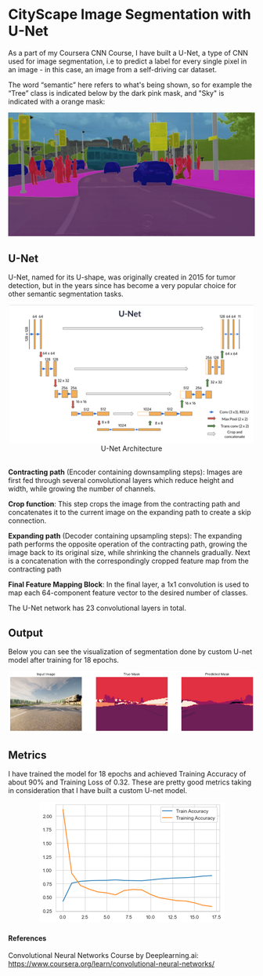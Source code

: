 # CityScape Image Segmentation with U-Net

As a part of my Coursera CNN Course, I have built a U-Net, a type of CNN used for image segmentation, i.e to predict a label for every single pixel in an image - in this case, an image from a self-driving car dataset.

The word “semantic” here refers to what's being shown, so for example the “Tree” class is indicated below by the dark pink mask, and "Sky" is indicated with a orange mask:

<center><img src = "images/carseg.png"></center>

## U-Net 

U-Net, named for its U-shape, was originally created in 2015 for tumor detection, but in the years since has become a very popular choice for other semantic segmentation tasks. 

<center><img src="images/unet.png" style="width:500px;height:300;"></center>
<caption><center> U-Net Architecture </center></caption> 
<br>

**Contracting path** (Encoder containing downsampling steps):
Images are first fed through several convolutional layers which reduce height and width, while growing the number of channels.

**Crop function**: This step crops the image from the contracting path and concatenates it to the current image on the expanding path to create a skip connection. 

**Expanding path** (Decoder containing upsampling steps):
The expanding path performs the opposite operation of the contracting path, growing the image back to its original size, while shrinking the channels gradually.
Next is a concatenation with the correspondingly cropped feature map from the contracting path

**Final Feature Mapping Block**: In the final layer, a 1x1 convolution is used to map each 64-component feature vector to the desired number of classes. 

The U-Net network has 23 convolutional layers in total. 

## Output
Below you can see the visualization of segmentation done by custom U-net model after training for 18 epochs.

<center><img src="images/output.png"></center>

    
## Metrics
I have trained the model for 18 epochs and achieved Training Accuracy of about 90% and Training Loss of 0.32. These are pretty good metrics taking in consideration that I have built a custom U-net model.

<center><img src="images/metrics.png"></center>

#### References
Convolutional Neural Networks Course by Deeplearning.ai: https://www.coursera.org/learn/convolutional-neural-networks/
